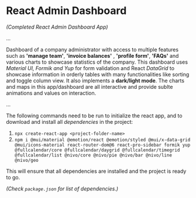 # React Admin Dashboard

*(Completed React Admin Dashboard App)*

...

Dashboard of a company administrator with access to multiple features such as __'manage team'__, __'invoice balances'__ , __'profile form'__, __'FAQs'__ and various charts to showcase statistics of the company. This dashboard uses _Material UI, Formik and Yup_ for form validation and React _DataGrid_ to showcase information in orderly tables with many functionalities like sorting and toggle column view. It also implements a __dark/light mode__. The charts and maps in this app/dashboard are all interactive and provide sublte animations and values on interaction.

...

The following commands need to be run to initialize the react app, and to download and install all _dependencies_ in the project:

1) `npx create-react-app <project-folder-name>`
2) `npm i @mui/material @emotion/react @emotion/styled @mui/x-data-grid @mui/icons-material react-router-dom@6 react-pro-sidebar formik yup @fullcalendar/core @fullcalendar/daygrid @fullcalendar/timegrid @fullcalendar/list @nivo/core @nivo/pie @nivo/bar @nivo/line @nivo/geo`

This will ensure that all dependencies are installed and the project is ready to go.

*(Check `package.json` for list of dependencies.)*
